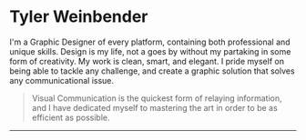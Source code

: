 Tyler Weinbender
===============

I'm a Graphic Designer of every platform, containing both professional and unique skills. Design is my life, not a goes by without my partaking in some form of creativity. My work is clean, smart, and elegant. I pride myself on being able to tackle any challenge, and create a graphic solution that solves any communicational issue.

> Visual Communication is the quickest form of relaying information, and I have dedicated myself to mastering the art in order to be as efficient as possible.

***
